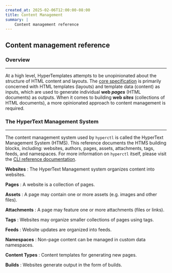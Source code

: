 ```yaml
---
created_at: 2025-02-06T12:00:00-08:00
title: Content Management
summary: |
    Content management reference
---
```


## Content management reference

<auto-toc selectors='h3,h4,h5,h6,dl dt'></auto-toc>

### Overview
------------

At a high level, HyperTemplates attempts to be unopinionated about the structure of HTML content and layouts.
The [core specification] is primarily concerned with HTML templates (layouts) and template data (content) as inputs, which are used to generate individual **web _pages_** (HTML documents) as outputs.
When it comes to building **web _sites_** (collections of HTML documents), a more opinionated approach to content management is required.

### The HyperText Management System
-----------------------------------

The content management system used by `hyperctl` is called the HyperText Management System (HTMS). 
This reference documents the HTMS building blocks, including: websites, authors, pages, assets, attachments, tags, feeds, and namespaces.
For more information on `hyperctl` itself, please visit the [CLI reference documentation]. 

**Websites**
: The HyperText Management system organizes content into websites.
  
  <learn-more ht-block href='./website/'></learn-more>

**Pages**
: A website is a collection of pages.

  <learn-more ht-block href='./page/'></learn-more>

**Assets**
: A page may contain one or more assets (e.g. images and other files).

  <learn-more ht-block href='./assets/'></learn-more>

**Attachments**
: A page may feature one or more attachments (files or links).

  <learn-more ht-block href='./attachments/'></learn-more>

**Tags**
: Websites may organize smaller collections of pages using tags.

  <learn-more ht-block href='./tags/'></learn-more>

**Feeds**
: Website updates are organized into feeds.

  <learn-more ht-block href='./feeds/'></learn-more>

**Namespaces**
: Non-page content can be managed in custom data namespaces.

  <learn-more ht-block href='./namespaces/'></learn-more>

**Content Types**
: Content templates for generating new pages.

  <learn-more ht-block href='./content-types/'></learn-more>

**Builds**
: Websites generate output in the form of builds.

  <learn-more ht-block href='./builds/'></learn-more>

<!-- Links -->
[core specification]: /docs/reference/core/
[`hyperctl`]: /docs/reference/cli/
[CLI reference documentation]: /docs/reference/cli/
